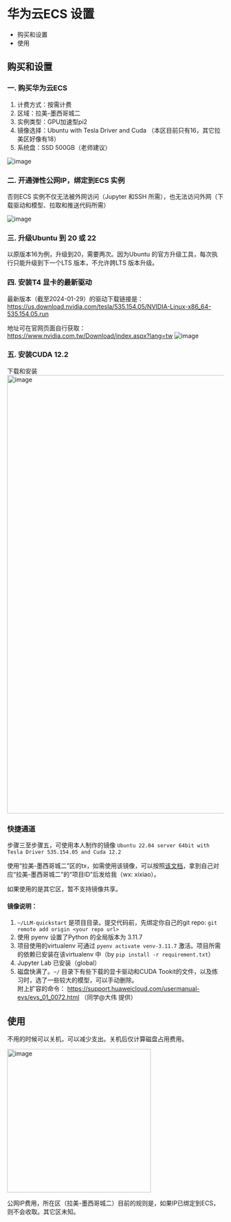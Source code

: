 # 华为云ECS 设置

- 购买和设置
- 使用


## 购买和设置
### 一. 购买华为云ECS  

1. 计费方式：按需计费
2. 区域：拉美-墨西哥城二
3. 实例类型：GPU加速型pi2
4. 镜像选择：Ubuntu with Tesla Driver and Cuda
（本区目前只有16，其它拉美区好像有18）
4. 系统盘：SSD 500GB（老师建议）

![image](https://github.com/wgxgg/LLM-quickstart/assets/157986938/cee27926-d1ef-4156-bd30-4a58a74c077b)


### 二. 开通弹性公网IP，绑定到ECS 实例  
否则ECS 实例不仅无法被外网访问（Jupyter 和SSH 所需），也无法访问外网（下载驱动和模型、拉取和推送代码所需）

![image](https://github.com/wgxgg/LLM-quickstart/assets/157986938/aa224b1e-f663-4463-a065-bf9e5a00b110)

### 三. 升级Ubuntu 到 20 或 22  
以原版本16为例，升级到20，需要两次。因为Ubuntu 的官方升级工具，每次执行只能升级到下一个LTS 版本，不允许跨LTS 版本升级。

### 四. 安装T4 显卡的最新驱动 
最新版本（截至2024-01-29）的驱动下载链接是： https://us.download.nvidia.com/tesla/535.154.05/NVIDIA-Linux-x86_64-535.154.05.run  

地址可在官网页面自行获取：  
https://www.nvidia.com.tw/Download/index.aspx?lang=tw
![image](https://github.com/wgxgg/LLM-quickstart/assets/157986938/8671e9cc-b264-47ac-88bb-7cbb068e7021)

### 五. 安装CUDA 12.2  

下载和安装
<img width="1020" alt="image" src="https://github.com/wgxgg/LLM-quickstart/assets/157986938/3c580a8d-66dd-44a3-b667-c31372381541">

### 快捷通道
步骤三至步骤五，可使用本人制作的镜像
`Ubuntu 22.04 server 64bit with Tesla Driver 535.154.05 and Cuda 12.2`

使用“拉美-墨西哥城二”区的tx，如需使用该镜像，可以按照[该文档](https://support.huaweicloud.com/usermanual-ims/zh-cn_topic_0032042418.html)，拿到自己对应“拉美-墨西哥城二”的“项目ID”后发给我（wx: xixiao）。

如果使用的是其它区，暂不支持镜像共享。

#### 镜像说明：
1. `~/LLM-quickstart` 是项目目录。提交代码前，先绑定你自己的git repo: `git remote add origin <your repo url>`
2. 使用 pyenv 设置了Python 的全局版本为 3.11.7
3. 项目使用的virtualenv 可通过 `pyenv activate venv-3.11.7` 激活。项目所需的依赖已安装在该virtualenv 中（by `pip install -r requirement.txt`）
4. Jupyter Lab 已安装（global）
5. 磁盘快满了。`~/` 目录下有些下载的显卡驱动和CUDA Tookit的文件，以及练习时，选了一些较大的模型，可以手动删除。  
附上扩容的命令： https://support.huaweicloud.com/usermanual-evs/evs_01_0072.html （同学@大伟 提供）

## 使用
不用的时候可以关机，可以减少支出。关机后仅计算磁盘占用费用。

<img width="334" alt="image" src="https://github.com/wgxgg/LLM-quickstart/assets/157986938/093a5efc-4829-4194-879d-43c371bbf1b5">  

公网IP费用，所在区（拉美-墨西哥城二）目前的规则是，如果IP已绑定到ECS，则不会收取。其它区未知。
